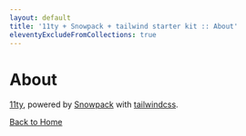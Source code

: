 ```yaml
---
layout: default
title: '11ty + Snowpack + tailwind starter kit :: About'
eleventyExcludeFromCollections: true
---
```


# About

[11ty](https://www.11ty.dev/), powered by [Snowpack](https://www.snowpack.dev/)
with [tailwindcss](https://tailwindcss.com).

[Back to Home](/)
